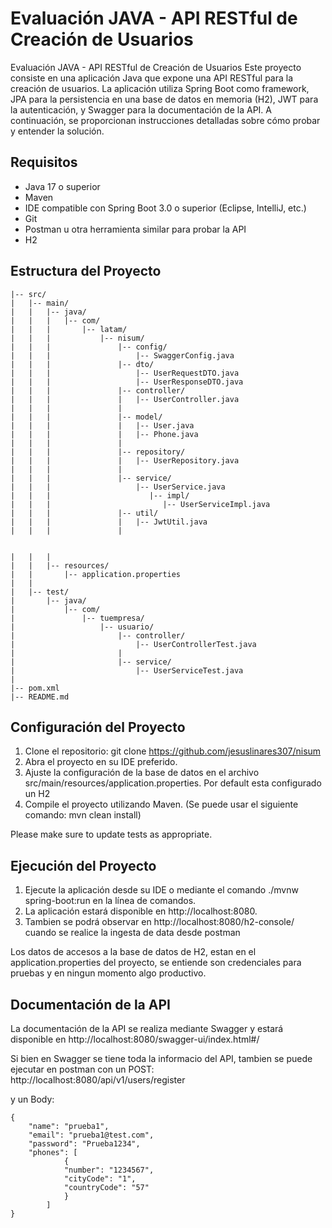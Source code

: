 # Evaluación JAVA - API RESTful de Creación de Usuarios


Evaluación JAVA - API RESTful de Creación de Usuarios
Este proyecto consiste en una aplicación Java que expone una API RESTful para la creación de usuarios. La aplicación utiliza Spring Boot como framework, JPA para la persistencia en una base de datos en memoria (H2), JWT para la autenticación, y Swagger para la documentación de la API. A continuación, se proporcionan instrucciones detalladas sobre cómo probar y entender la solución.

## Requisitos

- Java 17 o superior
- Maven
- IDE compatible con Spring Boot 3.0 o superior (Eclipse, IntelliJ, etc.)
- Git
- Postman u otra herramienta similar para probar la API
- H2

## Estructura del Proyecto

```/
|-- src/
|   |-- main/
|   |   |-- java/
|   |   |   |-- com/
|   |   |       |-- latam/
|   |   |           |-- nisum/
|   |   |               |-- config/
|   |   |                   |-- SwaggerConfig.java
|   |   |               |-- dto/
|   |   |                   |-- UserRequestDTO.java
|   |   |                   |-- UserResponseDTO.java
|   |   |               |-- controller/
|   |   |               |   |-- UserController.java
|   |   |               |
|   |   |               |-- model/
|   |   |               |   |-- User.java
|   |   |               |   |-- Phone.java
|   |   |               |
|   |   |               |-- repository/
|   |   |               |   |-- UserRepository.java
|   |   |               |
|   |   |               |-- service/
|   |   |                   |-- UserService.java
|   |   |                      |-- impl/
|   |   |                         |-- UserServiceImpl.java
|   |   |               |-- util/
|   |   |               |   |-- JwtUtil.java
|   |   |               |


|   |   |
|   |   |-- resources/
|   |       |-- application.properties
|   |
|   |-- test/
|       |-- java/
|           |-- com/
|               |-- tuempresa/
|                   |-- usuario/
|                       |-- controller/
|                           |-- UserControllerTest.java
|                       |
|                       |-- service/
|                           |-- UserServiceTest.java
|
|-- pom.xml
|-- README.md

```

## Configuración del Proyecto

1. Clone el repositorio: git clone https://github.com/jesuslinares307/nisum
2. Abra el proyecto en su IDE preferido.
3. Ajuste la configuración de la base de datos en el archivo src/main/resources/application.properties.
Por default esta configurado un H2
4. Compile el proyecto utilizando Maven. (Se puede usar el siguiente comando: mvn clean install)

Please make sure to update tests as appropriate.

## Ejecución del Proyecto
1. Ejecute la aplicación desde su IDE o mediante el comando ./mvnw spring-boot:run en la línea de comandos.
2. La aplicación estará disponible en http://localhost:8080.
3. Tambien se podrá observar en http://localhost:8080/h2-console/ cuando se realice la ingesta de data desde postman

Los datos de accesos a la base de datos de H2, estan en el application.properties del proyecto,
se entiende son credenciales para pruebas y en ningun momento algo productivo. 

## Documentación de la API
La documentación de la API se realiza mediante Swagger y estará disponible en http://localhost:8080/swagger-ui/index.html#/

Si bien en Swagger se tiene toda la informacio del API, tambien se puede ejecutar en postman con un POST:
http://localhost:8080/api/v1/users/register

y un Body:
```
{
    "name": "prueba1",
    "email": "prueba1@test.com",
    "password": "Prueba1234",
    "phones": [
            {
            "number": "1234567",
            "cityCode": "1",
            "countryCode": "57"
            }
        ]
}
```
